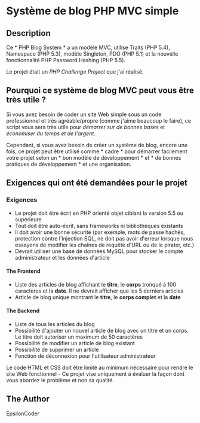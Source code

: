 # Système de blog PHP MVC simple


## Description

Ce * PHP Blog System * a un modèle MVC, utilise Traits (PHP 5.4), Namespace (PHP 5.3), modèle Singleton, PDO (PHP 5.1) et la nouvelle fonctionnalité PHP Password Hashing (PHP 5.5).

Le projet était un *PHP Challenge Project* que j'ai réalisé.


## Pourquoi ce système de blog MVC peut vous être très utile ?
Si vous avez besoin de coder un site Web simple sous un code professionnel et très agréable/propre (comme j'aime beaucoup le faire), ce script vous sera très utile pour *démarrer sur de bonnes bases* et *économiser du temps et de l'argent*.

Cependant, si vous avez besoin de créer un système de blog, encore une fois, ce projet peut être utilisé comme * cadre * pour démarrer facilement votre projet selon un * bon modèle de développement * et * de bonnes pratiques de développement * et une organisation.

## Exigences qui ont été demandées pour le projet

### Exigences

* Le projet doit être écrit en PHP orienté objet ciblant la version 5.5 ou supérieure
* Tout doit être auto-écrit, sans frameworks ni bibliothèques existants
* Il doit avoir une bonne sécurité (par exemple, mots de passe hachés, protection contre l'injection SQL, ne doit pas avoir d'erreur lorsque nous essayons de modifier les chaînes de requête d'URL ou de le pirater, etc.)
* Devrait utiliser une base de données MySQL pour stocker le compte administrateur et les données d'article



#### The Frontend

* Liste des articles de blog affichant le **titre**, le **corps** tronqué à 100 caractères et la **date**. Il ne devrait afficher que les 5 derniers articles
* Article de blog unique montrant le **titre**, le **corps complet** et la **date**

#### The Backend
* Liste de tous les articles du blog
* Possibilité d'ajouter un nouvel article de blog avec un titre et un corps. Le titre doit autoriser un maximum de 50 caractères
* Possibilité de modifier un article de blog existant
* Possibilité de supprimer un article
* Fonction de déconnexion pour l'utilisateur administrateur

Le code HTML et CSS doit être limité au minimum nécessaire pour rendre le site Web fonctionnel - Ce projet vise uniquement à évaluer la façon dont vous abordez le problème et non sa qualité.



## The Author

EpsilonCoder
